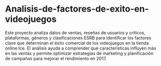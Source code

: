 # Analisis-de-factores-de-exito-en-videojuegos

Este proyecto analiza datos de ventas, reseñas de usuarios y críticos, plataformas, géneros y clasificaciones ESRB para identificar los factores clave que determinan el éxito comercial de los videojuegos en la tienda online Ice. El análisis ayuda a comprender qué características influyen más en las ventas y permite optimizar estrategias de marketing y planificación de campañas para mejorar el rendimiento en 2017.
